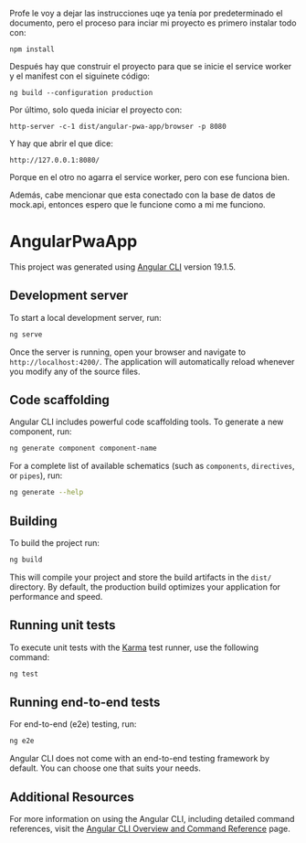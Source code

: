 Profe le voy a dejar las instrucciones uqe ya tenía por predeterminado el documento, pero el proceso para inciar mi proyecto es primero instalar todo con:

    npm install

Después hay que construir el proyecto para que se inicie el service worker y el manifest con el siguinete código:

    ng build --configuration production

Por último, solo queda iniciar el proyecto con:

    http-server -c-1 dist/angular-pwa-app/browser -p 8080

Y hay que abrir el que dice:

    http://127.0.0.1:8080/ 

Porque en el otro no agarra el service worker, pero con ese funciona bien.

Además, cabe mencionar que esta conectado con la base de datos de mock.api, entonces espero que le funcione como a mi me funciono.


# AngularPwaApp

This project was generated using [Angular CLI](https://github.com/angular/angular-cli) version 19.1.5.

## Development server

To start a local development server, run:

```bash
ng serve
```

Once the server is running, open your browser and navigate to `http://localhost:4200/`. The application will automatically reload whenever you modify any of the source files.

## Code scaffolding

Angular CLI includes powerful code scaffolding tools. To generate a new component, run:

```bash
ng generate component component-name
```

For a complete list of available schematics (such as `components`, `directives`, or `pipes`), run:

```bash
ng generate --help
```

## Building

To build the project run:

```bash
ng build
```

This will compile your project and store the build artifacts in the `dist/` directory. By default, the production build optimizes your application for performance and speed.

## Running unit tests

To execute unit tests with the [Karma](https://karma-runner.github.io) test runner, use the following command:

```bash
ng test
```

## Running end-to-end tests

For end-to-end (e2e) testing, run:

```bash
ng e2e
```

Angular CLI does not come with an end-to-end testing framework by default. You can choose one that suits your needs.

## Additional Resources

For more information on using the Angular CLI, including detailed command references, visit the [Angular CLI Overview and Command Reference](https://angular.dev/tools/cli) page.
